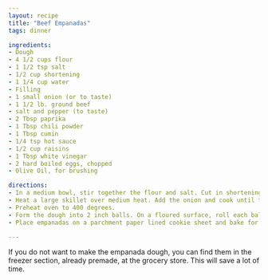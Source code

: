 ```yaml
---
layout: recipe
title: "Beef Empanadas"
tags: dinner

ingredients:
- Dough
- 4 1/2 cups flour
- 1 1/2 tsp salt
- 1/2 cup shortening
- 1 1/4 cup water
- Filling
- 1 small onion (or to taste)
- 1 1/2 lb. ground beef
- salt and pepper (to taste)
- 2 Tbsp paprika
- 1 Tbsp chili powder
- 1 Tbsp cumin
- 1/4 tsp hot sauce
- 1/2 cup raisins
- 1 Tbsp white vinegar
- 2 hard boiled eggs, chopped
- Olive Oil, for brushing

directions:
- In a medium bowl, stir together the flour and salt. Cut in shortening using a pastry blender, or pinching into small pieces using your fingers, until the mixture resembles coarse crumbs. Use a fork to stir in water a few tablespoons at a time, until the mixture forms a ball. Pat into a ball, and flatten slightly. Wrap in plastic wrap and refrigerate for 1 hour.
- Heat a large skillet over medium heat. Add the onion and cook until tender. Crumble in the beef, and season with salt, paprika, chili powder, cumin and black pepper. Cook, stirring frequently, until beef is browned then add the hot sauce. Drain excess grease, and stir in the raisins and vinegar. Let the mixture cool, then stir in the hard-cooked eggs.
- Preheat oven to 400 degrees.
- Form the dough into 2 inch balls. On a floured surface, roll each ball out into a thin circle. Spoon some of the meat mixture onto the center, then fold into half-moon shapes. Seal edges by pressing with your fingers.
- Place empanadas on a parchment paper lined cookie sheet and bake for 10 minutes. Pull them out of the oven and brush them with olive oil and bake for an additional 8-10 minutes. They should be a golden brown.

---
```


If you do not want to make the empanada dough, you can find them in the freezer section, already premade, at the grocery store. This will save a lot of time.
